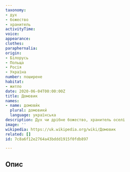 ```yaml
---
taxonomy:
- дух
- божество
- хранитель
activityTime:
voice:
appearance:
clothes:
paraphernalia:
origin:
- Білорусь
- Польща
- Росія
- Україна
number: поширене
habitat:
- житло
date: 2020-06-04T00:00:00Z
title: Домовик
names:
- name: домови́к
  plural: домовики́
  language: українська
description: Дух чи дрібне божество, хранитель оселі
image: ''
wikipedia: https://uk.wikipedia.org/wiki/Домовик
related: []
id: 7c8a6f12e2764a43bddd1915f0fdb897

---
```

## Опис
